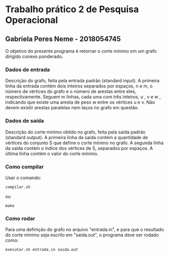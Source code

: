 # Trabalho prático 2 de Pesquisa Operacional
## Gabriela Peres Neme - 2018054745

O objetivo do presente programa é retornar o corte mínimo em um grafo dirigido conexo ponderado.

### Dados de entrada
Descrição do grafo, feita pela entrada padrão (standard input).
A primeira linha da entrada contém dois inteiros separados por espaços, n e m, o número de vértices do grafo e o número de arestas entre eles, respectivamente. Seguem m linhas, cada uma com três inteiros, u , v e w , indicando
que existe uma aresta de peso w entre os vértices u e v. Não devem existir arestas paralelas nem laços no grafo em questão.

### Dados de saída
Descrição do corte mínimo obtido no grafo, feita pela saída padrão (standard output).
A primeira linha da saı́da contém a quantidade de vértices do conjunto S que define o corte mínimo no grafo. A segunda linha da saı́da contém o ı́ndice dos vértices de S, separados por espaços. A última linha contém o valor do corte mínimo.

### Como compilar
Usar o comando:
```
compilar.sh
```
ou
```
make
```

### Como rodar
Para uma definição do grafo no arquivo "entrada.in", e para que o resultado do corte mínimo seja escrito em "saida.out", o programa deve ser rodado como:
```
executar.sh entrada.in saida.out
```
